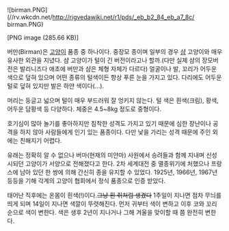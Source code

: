 ![birman.PNG](//rv.wkcdn.net/http://rigvedawiki.net/r1/pds/_eb_b2_84_eb_a7_8c/
birman.PNG)

[PNG image (285.66 KB)]

버만(Birman)은 [고양이](%EA%B3%A0%EC%96%91%EC%9D%B4.md) 품종 중 하나이다. 중장모 종이며 일부의 경우
[샴](%EC%83%B4.md) 고양이와 매우 유사한 외관을 지녔다. 샴 고양이가 털이 긴 버전이라고나 할까.(다만 실제 샴의
장모버전은 발리니즈다 애초에 버만과 샴은 체형 자체가 다르다) 얼굴이나 발, 꼬리가 어두운 색으로 덮혀 있으며 어떤 종류의 털색이든 항상
푸른 눈을 가지고 있다. 다리에도 어두운 털로 덮혀 있지만 발은 하얀 색이다(...).

머리는 둥글고 넓으며 털이 매우 부드러워 잘 엉키지 않는다. 털 색은 흰색(크림), 황색, 어두운 담황색 등 다양하다. 체중은 4.5~8kg
정도로 중형이다.

호기심이 많아 놀기를 좋아하지만 침착한 성격도 가지고 있기 때문에 심한 장난이나 공격을 하지 않아 사람들에게 인기 있는 품종이다. 다만 낯을
가리는 성격 때문에 주인 외에는 친해지기 어렵다.

유래는 정확히 알 수 없으나 버마(현재의 미얀마) 사원에서 승려들과 함께 지내며 신성시되던 고양이가 서양으로 전해졌다고 한다. 2차 세계대전
중 멸종위기에 처했으나 프랑스에 남아 있던 한 쌍에 의해 간신히 종을 유지할 수 있었다. 1925년, 1966년, 1967년 등등을 기해
각계의 고양이 협회에서 정식 품종으로 인증 받았다.

태어난 직후에는 온몸이 흰색(!)이다.<del>그냥 흰 쥐처럼 생겼다</del> 1주일이 지나면 점차 무늬를 띄게 되며 14일이 지나면
색깔이 뚜렷해진다. 먼저 귀부터 색이 변하고 이후 코와 꼬리 순으로 색이 변한다. 색은 생후 2년이 지나거나 그해 겨울을 맞이할 때 쯤
완전히 변한다.

